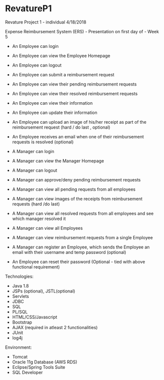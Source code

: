 # RevatureP1
Revature Project 1 - individual
4/18/2018

Expense Reimbursement System (ERS) - Presentation on first day of -  Week 5

* An Employee can login
* An Employee can view the Employee Homepage
* An Employee can logout
* An Employee can submit a reimbursement request
* An Employee can view their pending reimbursement requests
* An Employee can view their resolved reimbursement requests
* An Employee can view their information
* An Employee can update their information
* An Employee can upload an image of his/her receipt as part of the reimbursement request (hard / do last , optional)
* An Employee receives an email when one of their reimbursement requests is resolved (optional)

* A Manager can login
* A Manager can view the Manager Homepage
* A Manager can logout
* A Manager can approve/deny pending reimbursement requests
* A Manager can view all pending requests from all employees
* A Manager can view images of the receipts from reimbursement requests (hard /do last)
* A Manager can view all resolved requests from all employees and see which manager resolved it
* A Manager can view all Employees
* A Manager can view reimbursement requests from a single Employee

* A Manager can register an Employee, which sends the Employee an email with their username and temp password (optional)
* An Employee can reset their password (Optional -  tied with above functional requirement)

Technologies:

* Java 1.8
* JSPs (optional), JSTL(optional)
* Servlets
* JDBC
* SQL
* PL/SQL
* HTML/CSS/Javascript
* Bootstrap
* AJAX (required in atleast 2 functionalities)
* JUnit
* log4j

Environment:

* Tomcat
* Oracle 11g Database (AWS RDS)
* Eclipse/Spring Tools Suite
* SQL Developer